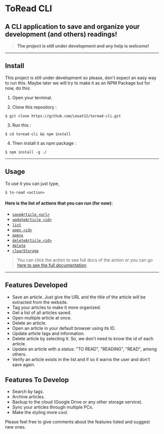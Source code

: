 # ToRead CLI

## A CLI application to save and organize your development (and others) readings!

> **The project is still under development and any help is welcome!**

---

## Install

This project is still under development so please, don't expect an easy way to run this. Maybe later we will try to make it as an NPM Package but for now, do this:

1. Open your terminal.

2. Clone this repository :

```
$ git clone https://github.com/Leoat12/toread-cli.git
```

3. Run this :

```
$ cd toread-cli && npm install
```

4. Then install it as npm package :

```
$ npm install -g ./
```

---

## Usage

To use it you can just type,

```
$ to-read <action>
```

#### **Here is the list of actions that you can run (for now)**:

- [`saveArticle <url>`](./ACTIONS.md#-savearticle-url)
- [`updateArticle <id>`](./ACTIONS.md#-updatearticle-id)
- [`list`](./ACTIONS.md#-list)
- [`open <id>`](./ACTIONS.md#-open-id)
- [`opens`](./ACTIONS.md#-opens)
- [`deleteArticle <id>`](./ACTIONS.md#-deletearticle-id)
- [`delete`](./ACTIONS.md#-delete)
- [`clearStorage`](./ACTIONS.md#-clearstorage)

> You can click the action to see full docs of the action or you can go [here to see the full documentation](./ACTIONS.md "LIST OF ACTIONS").

---

## Features Developed

- Save an article. Just give the URL and the title of the article will be extracted from the website.
- Tag your articles to make it more organized.
- Get a list of all articles saved.
- Open multiple article at once.
- Delete an article.
- Open an article in your default browser using its ID.
- Update article tags and information.
- Delete article by selecting it. So, we don't need to know the id of each article.
- Update an article with a status: "TO READ", "READING", "READ", among others.
- Verify an article exists in the list and if so it warns the user and don't save again.

## Features To Develop

- Search by tags.
- Archive articles.
- Backup to the cloud (Google Drive or any other storage service).
- Sync your articles through multiple PCs.
- Make the styling more cool.

Please feel free to give comments about the features listed and suggest new ones.

